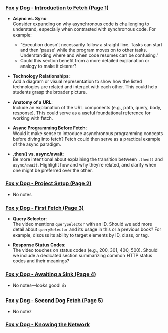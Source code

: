
### [Fox y Dog - Introduction to Fetch (Page 1)](https://github.com/nashville-software-school/client-side-mastery/blob/master/book-5-kneel-diamonds/chapters/FC_INTRO.md)

- **Async vs. Sync**:  
    Consider expanding on why asynchronous code is challenging to understand, especially when contrasted with synchronous code. For example:
    
    - "Execution doesn't necessarily follow a straight line. Tasks can start and then 'pause' while the program moves on to other tasks. Understanding where and when code resumes can be confusing."
    - Could this section benefit from a more detailed explanation or analogy to make it clearer?
- **Technology Relationships**:  
    Add a diagram or visual representation to show how the listed technologies are related and interact with each other. This could help students grasp the broader picture.
    
- **Anatomy of a URL**:  
    Include an explanation of the URL components (e.g., path, query, body, response). This could serve as a useful foundational reference for working with fetch.
    
- **Async Programming Before Fetch**:  
    Would it make sense to introduce asynchronous programming concepts before diving into fetch? Fetch could then serve as a practical example of the async paradigm.
    
- **.then() vs. async/await**:  
    Be more intentional about explaining the transition between `.then()` and `async/await`. Highlight how and why they’re related, and clarify when one might be preferred over the other.
    

### [Fox y Dog - Project Setup (Page 2)](https://github.com/nashville-software-school/client-side-mastery/blob/master/book-5-kneel-diamonds/chapters/FC_SETUP.md)

- No notes
### [Fox y Dog - First Fetch (Page 3)](https://github.com/nashville-software-school/client-side-mastery/blob/master/book-5-kneel-diamonds/chapters/FC_FIRST_FETCH.md)
    
- **Query Selector**:  
    The video mentions `querySelector` with an ID. Should we add more detail about `querySelector` and its usage in this or a previous book? For example, discuss its ability to target elements by ID, class, or tag.
    
- **Response Status Codes**:  
    The video touches on status codes (e.g., 200, 301, 400, 500). Should we include a dedicated section summarizing common HTTP status codes and their meanings?
    
### [Fox y Dog - Awaiting a Sink (Page 4)](https://github.com/nashville-software-school/client-side-mastery/blob/master/book-5-kneel-diamonds/chapters/FC_AWAIT.md)

- No notes—looks good! 👍
### [Fox y Dog - Second Dog Fetch (Page 5)](https://github.com/nashville-software-school/client-side-mastery/blob/master/book-5-kneel-diamonds/chapters/FC_SECOND_FETCH.md)

- No notez
### [Fox y Dog - Knowing the Network](https://github.com/nashville-software-school/client-side-mastery/blob/master/book-5-kneel-diamonds/chapters/FC_NETWORK_DEVTOOL.md)
